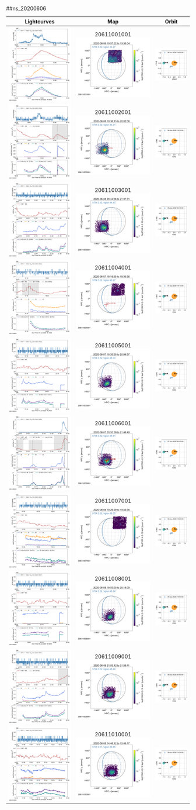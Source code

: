 ##ns_20200606

|  Lightcurves |  Map | Orbit |
|:---:|:---:|:---:|
|[![](ltc_20200606_1900_20611001001_ngs.png)](ltc_20200606_1900_20611001001_ngs.png)|20611001001<br/>![](map_20200606_1900_20611001001_ngs.png)|![](orbeph_20200606_1900_20611001001_ngs.png)|
|![](ltc_20200606_1930_20611002001_ngs.png)|20611002001<br/>![](map_20200606_1930_20611002001_ngs.png)|![](orbeph_20200606_1930_20611002001_ngs.png)|
|![](ltc_20200606_2035_20611003001_ngs.png)|20611003001<br/>![](map_20200606_2035_20611003001_ngs.png)|![](orbeph_20200606_2035_20611003001_ngs.png)|
|![](ltc_20200607_1910_20611004001_ngs.png)|20611004001<br/>![](map_20200607_1910_20611004001_ngs.png)|![](orbeph_20200607_1910_20611004001_ngs.png)|
|![](ltc_20200607_1930_20611005001_ngs.png)|20611005001<br/>![](map_20200607_1930_20611005001_ngs.png)|![](orbeph_20200607_1930_20611005001_ngs.png)|
|![](ltc_20200607_2045_20611006001_ngs.png)|20611006001<br/>![](map_20200607_2045_20611006001_ngs.png)|![](orbeph_20200607_2045_20611006001_ngs.png)|
|![](ltc_20200608_1920_20611007001_ngs.png)|20611007001<br/>![](map_20200608_1920_20611007001_ngs.png)|![](orbeph_20200608_1920_20611007001_ngs.png)|
|![](ltc_20200608_1950_20611008001_ngs.png)|20611008001<br/>![](map_20200608_1950_20611008001_ngs.png)|![](orbeph_20200608_1950_20611008001_ngs.png)|
|![](ltc_20200608_2055_20611009001_ngs.png)|20611009001<br/>![](map_20200608_2055_20611009001_ngs.png)|![](orbeph_20200608_2055_20611009001_ngs.png)|
|![](ltc_20200609_1440_20611010001_ngs.png)|20611010001<br/>![](map_20200609_1440_20611010001_ngs.png)|![](orbeph_20200609_1440_20611010001_ngs.png)|

